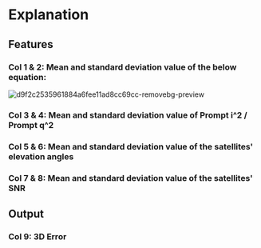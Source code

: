 # Explanation
## Features
### Col 1 & 2: Mean and standard deviation value of the below equation:
![d9f2c2535961884a6fee11ad8cc69cc-removebg-preview](https://github.com/Thorkee/GNSS_SDR/assets/90883440/a6b69e3b-5533-469d-b2f1-540c405de1be)

### Col 3 & 4: Mean and standard deviation value of Prompt i^2 / Prompt q^2

### Col 5 & 6: Mean and standard deviation value of the satellites' elevation angles

### Col 7 & 8: Mean and standard deviation value of the satellites' SNR

## Output
### Col 9: 3D Error
